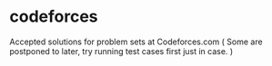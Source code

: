 # codeforces
Accepted solutions for problem sets at Codeforces.com
( Some are postponed to later, try running test cases first just in case. )  
